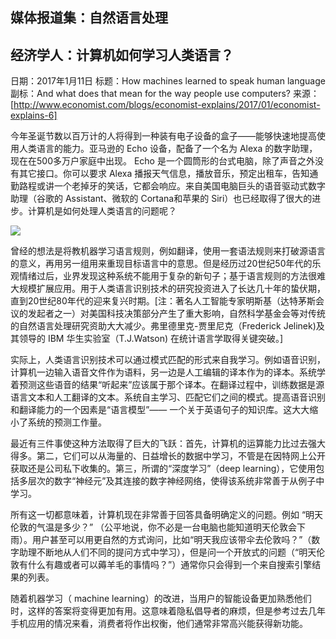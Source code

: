## 媒体报道集：自然语言处理

## 经济学人：计算机如何学习人类语言？

日期：2017年1月11日
标题：How machines learned to speak human language
副标：And what does that mean for the way people use computers?
来源：[http://www.economist.com/blogs/economist-explains/2017/01/economist-explains-6]

今年圣诞节数以百万计的人将得到一种装有电子设备的盒子——能够快速地提高使用人类语言的能力。亚马逊的 Echo 设备，配备了一个名为 Alexa 的数字助理，现在在500多万户家庭中出现。 Echo 是一个圆筒形的台式电脑，除了声音之外没有其它接口。你可以要求 Alexa 播报天气信息，播放音乐，预定出租车，告知通勤路程或讲一个老掉牙的笑话，它都会响应。来自美国电脑巨头的语音驱动式数字助理（谷歌的 Assistant、微软的 Cortana和苹果的 Siri）也已经取得了很大的进步。计算机是如何处理人类语言的问题呢？

![](http://omaxozji3.bkt.clouddn.com/NLP_Amazon_Echo.jpg)

曾经的想法是将教机器学习语言规则，例如翻译，使用一套语法规则来打破源语言的意义，再用另一组用来重现目标语言中的意思。但是经历过20世纪50年代的乐观情绪过后，业界发现这种系统不能用于复杂的新句子；基于语言规则的方法很难大规模扩展应用。用于人类语言识别技术的研究投资进入了长达几十年的蛰伏期，直到20世纪80年代的迎来复兴时期。[注：著名人工智能专家明斯基（达特茅斯会议的发起者之一）对美国科技决策部分产生了重大影响，自然科学基金会等对传统的自然语言处理研究资助大大减少。弗里德里克-贾里尼克（Frederick Jelinek)及其领导的 IBM 华生实验室（T.J.Watson) 在统计语言学取得关键突破。]

实际上，人类语言识别技术可以通过模式匹配的形式来自我学习。例如语音识别，计算机一边输入语音文件作为语料，另一边是人工编辑的译本作为的译本。系统学着预测这些语音的结果“听起来”应该属于那个译本。在翻译过程中，训练数据是源语言文本和人工翻译的文本。系统自主学习、匹配它们之间的模式。提高语音识别和翻译能力的一个因素是“语言模型”—— 一个关于英语句子的知识库。这大大缩小了系统的预测工作量。

最近有三件事使这种方法取得了巨大的飞跃：首先，计算机的运算能力比过去强大得多。第二，它们可以从海量的、日益增长的数据中学习，不管是在因特网上公开获取还是公司私下收集的。第三，所谓的“深度学习”（deep learning），它使用包括多层次的数字“神经元”及其连接的数字神经网络，使得该系统非常善于从例子中学习。

所有这一切都意味着，计算机现在非常善于回答具备明确定义的问题。例如 “明天伦敦的气温是多少？” （公平地说，你不必是一台电脑也能知道明天伦敦会下雨）。用户甚至可以用更自然的方式询问，比如“明天我应该带伞去伦敦吗？”（数字助理不断地从人们不同的提问方式中学习），但是问一个开放式的问题（“明天伦敦有什么有趣或者可以薅羊毛的事情吗？”）通常你只会得到一个来自搜索引擎结果的列表。

随着机器学习（ machine learning）的改进，当用户的智能设备更加熟悉他们时，这样的答案将变得更加有用。这意味着隐私倡导者的麻烦，但是参考过去几年手机应用的情况来看，消费者将作出权衡，他们通常非常高兴能获得新功能。
